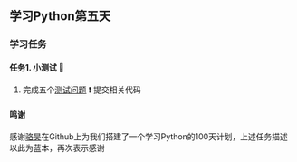## 学习Python第五天

### 学习任务


#### 任务1. 小测试 :muscle:

1. 完成五个[测试问题](https://github.com/jackfrued/Python-100-Days/blob/master/Day01-15/05.构造程序逻辑.md)   :exclamation: 提交相关代码

#### 鸣谢
感谢[骆昊](https://github.com/jackfrued/Python-100-Days)在Github上为我们搭建了一个学习Python的100天计划，上述任务描述以此为蓝本，再次表示感谢
